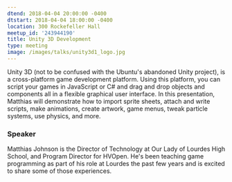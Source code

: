 ```yaml
---
dtend: 2018-04-04 20:00:00 -0400
dtstart: 2018-04-04 18:00:00 -0400
location: 300 Rockefeller Hall
meetup_id: '243944190'
title: Unity 3D Development
type: meeting
image: /images/talks/unity3d1_logo.jpg
---
```


Unity 3D (not to be confused with the Ubuntu's abandoned Unity
project), is a cross-platform game development platform. Using this
platform, you can script your games in JavaScript or C# and drag and
drop objects and components all in a flexible graphical user
interface. In this presentation, Matthias will demonstrate how to
import sprite sheets, attach and write scripts, make animations,
create artwork, game menus, tweak particle systems, use physics, and
more.

### Speaker ###

Matthias Johnson is the Director of Technology at Our Lady of Lourdes
High School, and Program Director for HVOpen. He's been teaching game
programming as part of his role at Lourdes the past few years and is
excited to share some of those experiences.
